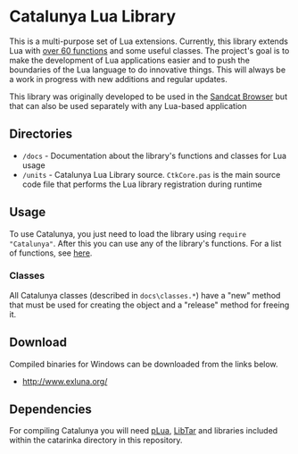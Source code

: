 # Catalunya Lua Library

This is a multi-purpose set of Lua extensions. Currently, this library extends Lua with [over 60 functions](https://github.com/exlunaproject/catarinka/blob/master/catalunya/docs/lua.functions.md) and some useful classes. The project's goal is to make the development of Lua applications easier and to push the boundaries of the Lua language to do innovative things. This will always be a work in progress with new additions and regular updates.

This library was originally developed to be used in the [Sandcat Browser](https://github.com/syhunt/sandcat) but that can also be used separately with any Lua-based application

## Directories

* `/docs` - Documentation about the library's functions and classes for Lua usage
* `/units` - Catalunya Lua Library source. `CtkCore.pas` is the main source code file that performs the Lua library registration during runtime

## Usage

To use Catalunya, you just need to load the library using `require "Catalunya"`. After this you can use any of the library's functions. For a list of functions, see [here](https://github.com/exlunaproject/catarinka/blob/master/lualib/docs/functions.md).

### Classes

All Catalunya classes (described in `docs\classes.*`) have a "new" method that must be used for creating the object and a "release" method for freeing it.

## Download

Compiled binaries for Windows can be downloaded from the links below.

* http://www.exluna.org/

## Dependencies

For compiling Catalunya you will need [pLua](https://github.com/exlunaproject/pLua-XE), [LibTar](http://www.destructor.de/libtar/) and libraries included within the catarinka directory in this repository.